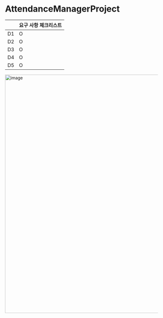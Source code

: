 # AttendanceManagerProject

|       | 요구 사항 체크리스트   |
| ----- | ---------------- |
| D1 | O                |
| D2 | O                |
| D3 | O                |
| D4 | O                |
| D5 | O                |



<img width="1112" height="787" alt="image" src="https://github.com/user-attachments/assets/e0f36dca-d38e-4fc6-8ee4-7b66f620bdf7" />
